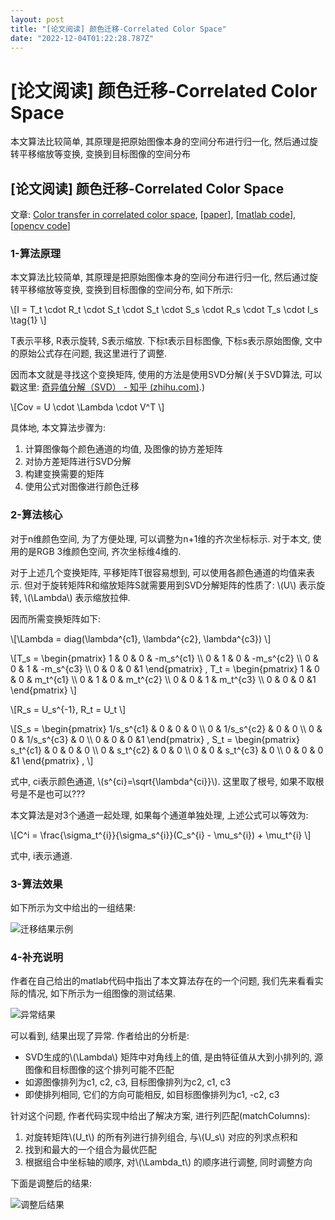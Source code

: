 ```yaml
---
layout: post
title: "[论文阅读] 颜色迁移-Correlated Color Space"
date: "2022-12-04T01:22:28.787Z"
---
```

\[论文阅读\] 颜色迁移-Correlated Color Space
====================================

本文算法比较简单, 其原理是把原始图像本身的空间分布进行归一化, 然后通过旋转平移缩放等变换, 变换到目标图像的空间分布

\[论文阅读\] 颜色迁移-Correlated Color Space
------------------------------------

文章: [Color transfer in correlated color space](http://portal.acm.org/citation.cfm?doid=1128923.1128974), \[[paper](https://dl.acm.org/doi/10.1145/1128923.1128974)\], \[[matlab code](https://github.com/hangong/Xiao06_color_transfer)\], \[[opencv code](https://github.com/ZZPot/Xiao-transfer)\]

### 1-算法原理

本文算法比较简单, 其原理是把原始图像本身的空间分布进行归一化, 然后通过旋转平移缩放等变换, 变换到目标图像的空间分布, 如下所示:

\\\[I = T\_t \\cdot R\_t \\cdot S\_t \\cdot S\_t \\cdot S\_s \\cdot R\_s \\cdot T\_s \\cdot I\_s \\tag{1} \\\]

T表示平移, R表示旋转, S表示缩放. 下标t表示目标图像, 下标s表示原始图像, 文中的原始公式存在问题, 我这里进行了调整.

因而本文就是寻找这个变换矩阵, 使用的方法是使用SVD分解(关于SVD算法, 可以戳这里: [奇异值分解（SVD） - 知乎 (zhihu.com)](https://zhuanlan.zhihu.com/p/448767610).)

\\\[Cov = U \\cdot \\Lambda \\cdot V^T \\\]

具体地, 本文算法步骤为:

1.  计算图像每个颜色通道的均值, 及图像的协方差矩阵
2.  对协方差矩阵进行SVD分解
3.  构建变换需要的矩阵
4.  使用公式对图像进行颜色迁移

### 2-算法核心

对于n维颜色空间, 为了方便处理, 可以调整为n+1维的齐次坐标标示. 对于本文, 使用的是RGB 3维颜色空间, 齐次坐标维4维的.

对于上述几个变换矩阵, 平移矩阵T很容易想到, 可以使用各颜色通道的均值来表示. 但对于旋转矩阵R和缩放矩阵S就需要用到SVD分解矩阵的性质了: \\(U\\) 表示旋转, \\(\\Lambda\\) 表示缩放拉伸.

因而所需变换矩阵如下:

\\\[\\Lambda = diag(\\lambda^{c1}, \\lambda^{c2}, \\lambda^{c3}) \\\]

\\\[T\_s = \\begin{pmatrix} 1 & 0 & 0 & -m\_s^{c1} \\\\ 0 & 1 & 0 & -m\_s^{c2} \\\\ 0 & 0 & 1 & -m\_s^{c3} \\\\ 0 & 0 & 0 &1 \\end{pmatrix} , T\_t = \\begin{pmatrix} 1 & 0 & 0 & m\_t^{c1} \\\\ 0 & 1 & 0 & m\_t^{c2} \\\\ 0 & 0 & 1 & m\_t^{c3} \\\\ 0 & 0 & 0 &1 \\end{pmatrix} \\\]

\\\[R\_s = U\_s^{-1}, R\_t = U\_t \\\]

\\\[S\_s = \\begin{pmatrix} 1/s\_s^{c1} & 0 & 0 & 0 \\\\ 0 & 1/s\_s^{c2} & 0 & 0 \\\\ 0 & 0 & 1/s\_s^{c3} & 0 \\\\ 0 & 0 & 0 &1 \\end{pmatrix} , S\_t = \\begin{pmatrix} s\_t^{c1} & 0 & 0 & 0 \\\\ 0 & s\_t^{c2} & 0 & 0 \\\\ 0 & 0 & s\_t^{c3} & 0 \\\\ 0 & 0 & 0 &1 \\end{pmatrix} , \\\]

式中, ci表示颜色通道, \\(s^{ci}=\\sqrt{\\lambda^{ci}}\\). 这里取了根号, 如果不取根号是不是也可以???

本文算法是对3个通道一起处理, 如果每个通道单独处理, 上述公式可以等效为:

\\\[C^i = \\frac{\\sigma\_t^{i}}{\\sigma\_s^{i}}(C\_s^{i} - \\mu\_s^{i}) + \\mu\_t^{i} \\\]

式中, i表示通道.

### 3-算法效果

如下所示为文中给出的一组结果:

![迁移结果示例](https://img-blog.csdnimg.cn/d2161a1c20b6447cbe58274783893a1f.png)

### 4-补充说明

作者在自己给出的matlab代码中指出了本文算法存在的一个问题, 我们先来看看实际的情况, 如下所示为一组图像的测试结果.

![异常结果](https://img-blog.csdnimg.cn/8229dc1ee8164cefa1417c227fa2b4ce.png)

可以看到, 结果出现了异常. 作者给出的分析是:

*   SVD生成的\\(\\Lambda\\) 矩阵中对角线上的值, 是由特征值从大到小排列的, 源图像和目标图像的这个排列可能不匹配
*   如源图像排列为c1, c2, c3, 目标图像排列为c2, c1, c3
*   即使排列相同, 它们的方向可能相反, 如目标图像排列为c1, -c2, c3

针对这个问题, 作者代码实现中给出了解决方案, 进行列匹配(matchColumns):

1.  对旋转矩阵\\(U\_t\\) 的所有列进行排列组合, 与\\(U\_s\\) 对应的列求点积和
2.  找到和最大的一个组合为最优匹配
3.  根据组合中坐标轴的顺序, 对\\(\\Lambda\_t\\) 的顺序进行调整, 同时调整方向

下面是调整后的结果:

![调整后结果](https://img-blog.csdnimg.cn/424f620a99ed4a5580c8912bee880e38.png)